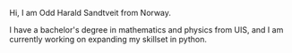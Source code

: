 Hi, I am Odd Harald Sandtveit from Norway.

I have a bachelor's degree in mathematics and physics from UIS,
and I am currently working on expanding my skillset in python.

<!---
Odd-Harald/Odd-Harald is a ✨ special ✨ repository because its `README.md` (this file) appears on your GitHub profile.
You can click the Preview link to take a look at your changes.
--->
